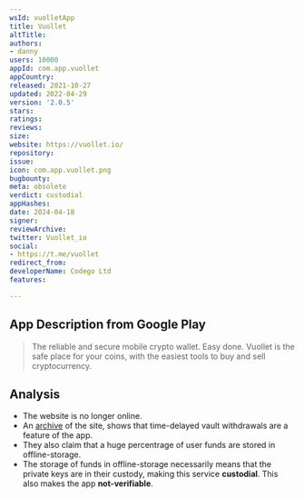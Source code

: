 ```yaml
---
wsId: vuolletApp
title: Vuollet
altTitle: 
authors:
- danny
users: 10000
appId: com.app.vuollet
appCountry: 
released: 2021-10-27
updated: 2022-04-29
version: '2.0.5'
stars: 
ratings: 
reviews: 
size: 
website: https://vuollet.io/
repository: 
issue: 
icon: com.app.vuollet.png
bugbounty: 
meta: obsolete
verdict: custodial
appHashes: 
date: 2024-04-18
signer: 
reviewArchive: 
twitter: Vuollet_io
social:
- https://t.me/vuollet
redirect_from: 
developerName: Codego Ltd
features: 

---
```


## App Description from Google Play

> The reliable and secure mobile crypto wallet. Easy done.
Vuollet is the safe place for your coins, with the easiest tools to buy and sell cryptocurrency.

## Analysis 

- The website is no longer online. 
- An [archive](https://web.archive.org/web/20220315025330/https://vuollet.io/) of the site, shows that time-delayed vault withdrawals are a feature of the app. 
- They also claim that a huge percentrage of user funds are stored in offline-storage. 
- The storage of funds in offline-storage necessarily means that the private keys are in their custody, making this service **custodial**. This also makes the app **not-verifiable**.